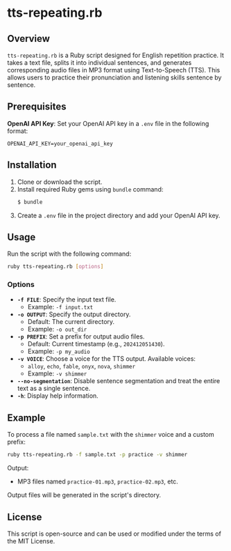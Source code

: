 # tts-repeating.rb

## Overview

`tts-repeating.rb` is a Ruby script designed for English repetition practice. It takes a text file, splits it into individual sentences, and generates corresponding audio files in MP3 format using Text-to-Speech (TTS). This allows users to practice their pronunciation and listening skills sentence by sentence.

## Prerequisites

**OpenAI API Key**: Set your OpenAI API key in a `.env` file in the following format:
```
OPENAI_API_KEY=your_openai_api_key
```

## Installation

1. Clone or download the script.
2. Install required Ruby gems using `bundle` command:
   ```bash
   $ bundle
   ```
3. Create a `.env` file in the project directory and add your OpenAI API key.

## Usage

Run the script with the following command:

```bash
ruby tts-repeating.rb [options]
```

### Options

- **`-f FILE`**: Specify the input text file.
  - Example: `-f input.txt`
- **`-o OUTPUT`**: Specify the output directory.
  - Default: The current directory.
  - Example: `-o out_dir`
- **`-p PREFIX`**: Set a prefix for output audio files.
  - Default: Current timestamp (e.g., `202412051430`).
  - Example: `-p my_audio`
- **`-v VOICE`**: Choose a voice for the TTS output. Available voices:
  - `alloy`, `echo`, `fable`, `onyx`, `nova`, `shimmer`
  - Example: `-v shimmer`
- **`--no-segmentation`**: Disable sentence segmentation and treat the entire text as a single sentence.
- **`-h`**: Display help information.

## Example

To process a file named `sample.txt` with the `shimmer` voice and a custom prefix:

```bash
ruby tts-repeating.rb -f sample.txt -p practice -v shimmer
```

Output:
- MP3 files named `practice-01.mp3`, `practice-02.mp3`, etc.

Output files will be generated in the script's directory.

## License

This script is open-source and can be used or modified under the terms of the MIT License.
